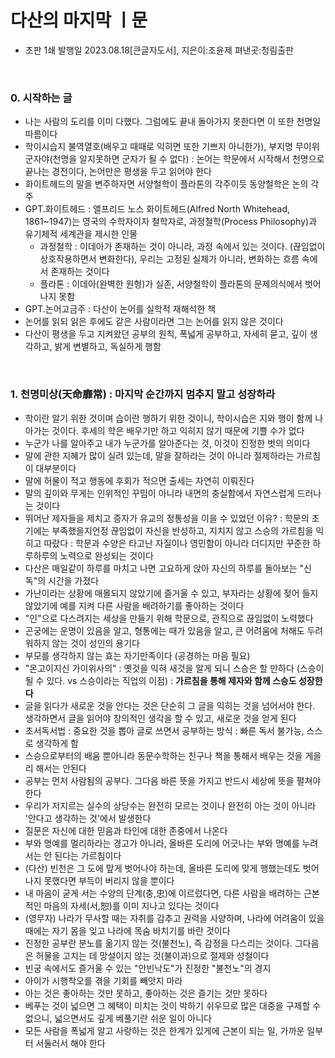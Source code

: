 # 다산의 마지막 ㅣ문

- 초판 1쇄 발행일 2023.08.18[큰글자도서],  지은이:조윤제  펴낸곳:청림출판

<br>

### 0. 시작하는 글
- 나는 사람의 도리를 이미 다했다. 그럼에도 끝내 돌아가지 못한다면 이 또한 천명일 따름이다
- 학이시습지 불역열호(배우고 때때로 익히면 또한 기쁘지 아니한가), 부지명 무이위군자야(천명을 알지못하면 군자가 될 수 없다) : 논어는 학문에서 시작해서 천명으로 끝나는 경전이다, 논어만은 평생을 두고 읽어야 한다
- 화이트헤드의 말을 변주하자면 서양철학이 플라톤의 각주이듯 동양철학은 논의 각주
- GPT.화이트헤드 : 앨프리드 노스 화이트헤드(Alfred North Whitehead, 1861~1947)는 영국의 수학자이자 철학자로, 과정철학(Process Philosophy)과 유기체적 세계관을 제시한 인물
  - 과정철학 : 이데아가 존재하는 것이 아니라, 과정 속에서 있는 것이다. (끊임없이 상호작용하면서 변화한다), 우리는 고정된 실체가 아니라, 변화하는 흐름 속에서 존재하는 것이다
  - 플라톤 : 이데아(완벽한 원형)가 실존, 서양철학이 플라톤의 문제의식에서 벗어나지 못함
- GPT.논어고금주 : 다산이 논어를 실학적 재해석한 책
- 논어를 읽되 읽은 후에도 같은 사람이라면 그는 논어를 읽지 않은 것이다
- 다산이 평생을 두고 지켜왔던 공부의 원칙, 폭넓게 공부하고, 자세히 묻고, 깊이 생각하고, 밝게 변별하고, 독실하게 행함
  

<br>


### 1. 천명미상(天命靡常) : 마지막 순간까지 멈추지 말고 성장하라
- 학이란 알기 위한 것이며 습이란 행하기 위한 것이니, 학이시습은 지와 행이 함께 나아가는 것이다. 후세의 학은 배우기만 하고 익히지 않기 때문에 기쁠 수가 없다
- 누군가 나를 알아주고 내가 누군가를 알아준다는 것, 이것이 진정한 벗의 의미다
- 말에 관한 지혜가 많이 실려 있는데, 말을 잘하라는 것이 아니라 절제하라는 가르침이 대부분이다
- 말에 허물이 적고 행동에 후회가 적으면 출세는 자연히 이뤄진다
- 말의 깊이와 무게는 인위적인 꾸밈이 아니라 내면의 충실함에서 자연스럽게 드러나는 것이다
- 뛰어난 제자들을 제치고 증자가 유교의 정통성을 이을 수 있었던 이유? : 학문의 초기에는 부족했을지언정 끊임없이 자신을 반성하고, 지치지 않고 스승의 가르침을 익히고 따랐다 : 학문과 수양은 타고난 자질이나 영민함이 아니라 더디지만 꾸준한 하루하루의 노력으로 완성되는 것이다
- 다산은 매일같이 하루를 마치고 나면 고요하게 앉아 자신의 하루를 돌아보는 "신독"의 시간을 가졌다
- 가난이라는 상황에 매몰되지 않았기에 즐거울 수 있고, 부자라는 상황에 젖어 들지 않았기에 예를 지켜 다른 사람을 배려하기를 좋아하는 것이다
- "인"으로 다스려지는 세상을 만들기 위해 학문으로, 관직으로 끊임없이 노력했다
- 곤궁에는 운명이 있음을 알고, 형통에는 때가 있음을 알고, 큰 어려움에 처해도 두려워하지 않는 것이 성인의 용기다
- 부모를 생각하지 않는 효는 자기만족이다 (공경하는 마음 필요)
- "온고이지신 가이위사의" : 옛것을 익혀 새것을 알게 되니 스승은 할 만하다 (스승이 될 수 있다. vs 스승이라는 직업의 이점) : **가르침을 통해 제자와 함께 스승도 성장한다**
- 글을 읽다가 새로운 것을 안다는 것은 단순히 그 글을 익히는 것을 넘어서야 한다. 생각하면서 글을 읽어야 창의적인 생각을 할 수 있고, 새로운 것을 얻게 된다
- 초서독서법 : 중요한 것을 뽑아 글로 쓰면서 공부하는 방식 : 빠른 독서 불가능, 스스로 생각하게 함
- 스승으로부터의 배움 뿐아니라 동문수학하는 친구나 책을 통해서 배우는 것을 게을리 해서는 안된다
- 공부는 먼저 사람됨의 공부다. 그다음 바른 뜻을 가지고 반드시 세상에 뜻을 펼쳐야 한다
- 우리가 저지르는 실수의 상당수는 완전히 모르는 것이나 완전히 아는 것이 아니라 '안다고 생각하는 것'에서 발생한다
- 질문은 자신에 대한 믿음과 타인에 대한 존중에서 나온다
- 부와 명예를 멀리하라는 경고가 아니라, 올바른 도리에 어긋나는 부와 명예를 누려서는 안 된다는 가르침이다
- (다산) 빈천은 그 도에 맢게 벗어나야 하는데, 올바른 도리에 맞게 행했는데도 벗어나지 못했다면 부득이 버리지 않을 뿐이다
- 내 마음이 굳게 서는 수양의 단계(충,忠)에 이르렀다면, 다른 사람을 배려하는 근본적인 마음의 자세(서,恕)를 이미 지나고 있다는 것이다
- (영무자) 나라가 무사할 때는 자취를 감추고 권력을 사양하며, 나라에 어려움이 있을 때에는 자기 몸을 잊고 나라에 목숨 바치기를 바란 것이다
- 진정한 공부란 분노를 옮기지 않는 것(불천노), 즉 감정을 다스리는 것이다. 그다음은 허물을 고치는 데 망설이지 않는 것(불이과)으로 절제와 성철이다
- 빈궁 속에서도 즐거울 수 있는 "안빈낙도"가 진정한 "불천노"의 경지
- 아이가 시행착오를 겪을 기회를 빼앗지 마라
- 아는 것은 좋아하는 것만 못하고, 좋아하는 것은 즐기는 것만 못하다
- 베푸는 것이 넓으면 그 혜택이 미치는 것이 박하기 쉬우므로 많은 대중을 구제할 수 없으니, 넓으면서도 깊게 베풀기란 쉬운 일이 아니다
- 모든 사람을 폭넓게 알고 사랑하는 것은 한계가 있게에 근본이 되는 일, 가까운 일부터 서둘러서 해야 한다